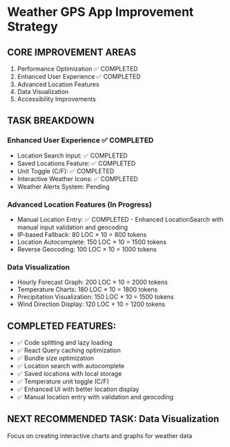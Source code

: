 
# Weather GPS App Improvement Strategy

## CORE IMPROVEMENT AREAS
1. Performance Optimization ✅ COMPLETED
2. Enhanced User Experience ✅ COMPLETED
3. Advanced Location Features
4. Data Visualization
5. Accessibility Improvements

## TASK BREAKDOWN

### Enhanced User Experience ✅ COMPLETED
- Location Search Input: ✅ COMPLETED
- Saved Locations Feature: ✅ COMPLETED
- Unit Toggle (C/F): ✅ COMPLETED
- Interactive Weather Icons: ✅ COMPLETED
- Weather Alerts System: Pending

### Advanced Location Features (In Progress)
- Manual Location Entry: ✅ COMPLETED - Enhanced LocationSearch with manual input validation and geocoding
- IP-based Fallback: 80 LOC × 10 = 800 tokens
- Location Autocomplete: 150 LOC × 10 = 1500 tokens
- Reverse Geocoding: 100 LOC × 10 = 1000 tokens

### Data Visualization
- Hourly Forecast Graph: 200 LOC × 10 = 2000 tokens
- Temperature Charts: 180 LOC × 10 = 1800 tokens
- Precipitation Visualization: 150 LOC × 10 = 1500 tokens
- Wind Direction Display: 120 LOC × 10 = 1200 tokens

## COMPLETED FEATURES:
- ✅ Code splitting and lazy loading
- ✅ React Query caching optimization
- ✅ Bundle size optimization
- ✅ Location search with autocomplete
- ✅ Saved locations with local storage
- ✅ Temperature unit toggle (C/F)
- ✅ Enhanced UI with better location display
- ✅ Manual location entry with validation and geocoding

## NEXT RECOMMENDED TASK: Data Visualization
Focus on creating interactive charts and graphs for weather data
</parameter>